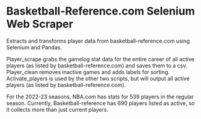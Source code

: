 # Basketball-Reference.com Selenium Web Scraper
Extracts and transforms player data from basketball-reference.com using Selenium and Pandas. 

Player_scrape grabs the gamelog stat data for the entire career of all active players (as listed by basketball-reference.com) and saves them to a csv.
Player_clean removes inactive games and adds labels for sorting.
Activate_players is used by the other two scripts, but will output all active players (as listed by basketball-reference.com).

For the 2022-23 seasons, NBA.com has stats for 539 players in the regular season. Currently, Basketball-reference has 690 players listed as active, so it collects more than just current players. 
